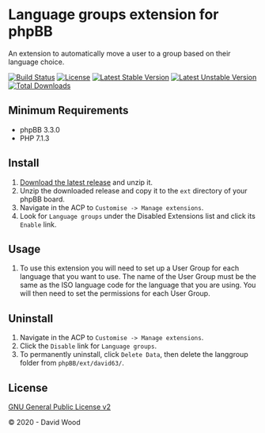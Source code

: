 # Language groups extension for phpBB

An extension to automatically move a user to a group based on their language choice.

[![Build Status](https://travis-ci.com/david63/langgroup.svg?branch=master)](https://travis-ci.com/david63/langgroup)
[![License](https://poser.pugx.org/david63/langgroup/license)](https://packagist.org/packages/david63/langgroup)
[![Latest Stable Version](https://poser.pugx.org/david63/langgroup/v/stable)](https://packagist.org/packages/david63/langgroup)
[![Latest Unstable Version](https://poser.pugx.org/david63/langgroup/v/unstable)](https://packagist.org/packages/david63/langgroup)
[![Total Downloads](https://poser.pugx.org/david63/langgroup/downloads)](https://packagist.org/packages/david63/langgroup)

## Minimum Requirements
  * phpBB 3.3.0
  * PHP 7.1.3

## Install
 1. [Download the latest release](https://github.com/david63/langgroup/archive/3.3.zip) and unzip it.
 2. Unzip the downloaded release and copy it to the `ext` directory of your phpBB board.
 3. Navigate in the ACP to `Customise -> Manage extensions`.
 4. Look for `Language groups` under the Disabled Extensions list and click its `Enable` link.

## Usage
 1. To use this extension you will need to set up a User Group for each language that you want to use. The name of the User Group must be the same as the ISO language code for the language that you are using. You will then need to set the permissions for each User Group.

## Uninstall
 1. Navigate in the ACP to `Customise -> Manage extensions`.
 2. Click the `Disable` link for `Language groups`.
 3. To permanently uninstall, click `Delete Data`, then delete the langgroup folder from `phpBB/ext/david63/`.

## License
[GNU General Public License v2](http://opensource.org/licenses/GPL-2.0)

© 2020 - David Wood